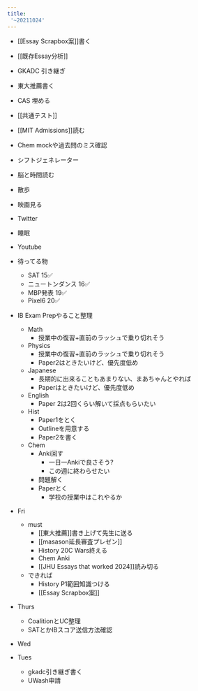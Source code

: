 ```yaml
---
title:
 '~20211024'
---
```


- [[Essay Scrapbox案]]書く
- [[既存Essay分析]]
- GKADC 引き継ぎ
- 東大推薦書く
- CAS 埋める
- [[共通テスト]]
- [[MIT Admissions]]読む
- Chem mockや過去問のミス確認
- シフトジェネレーター
- 脳と時間読む
- 散歩
- 映画見る
- Twitter
- 睡眠
- Youtube

- 待ってる物
    - SAT 15✅
    - ニュートンダンス 16✅
    - MBP発表 19✅
    - Pixel6 20✅

- IB Exam Prepやること整理
    - Math
        - 授業中の復習+直前のラッシュで乗り切れそう
    - Physics
        - 授業中の復習+直前のラッシュで乗り切れそう
        - Paper2はときたいけど、優先度低め
    - Japanese
        - 長期的に出来ることもあまりない、まあちゃんとやれば
        - Paperはときたいけど、優先度低め
    - English
        - Paper 2は2回くらい解いて採点もらいたい
    - Hist
        - Paper1をとく
        - Outlineを用意する
        - Paper2を書く
    - Chem
        - Anki回す
            - 一日一Ankiで良さそう?
            - この週に終わらせたい
        - 問題解く
        - Paperとく
            - 学校の授業中はこれやるか

- Fri
    - must
        - [[東大推薦]]書き上げて先生に送る
        - [[masason延長審査プレゼン]]
        - History 20C Wars終える
        - Chem Anki
        - [[JHU Essays that worked 2024]]読み切る
    - できれば
        - History P1範囲知識つける
        - [[Essay Scrapbox案]]

- Thurs
    - CoalitionとUC整理
    - SATとかIBスコア送信方法確認

- Wed


- Tues
    - gkadc引き継ぎ書く
    - UWash申請
